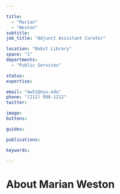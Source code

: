 ```yaml
---

title:
  - "Marian"
  - "Weston"
subtitle: 
job_title: "Adjunct Assistant Curator"

location: "Bobst Library"
space: "1"
departments:
  - "Public Services"

status: 
expertise:

email: "mw51@nyu.edu"
phone: "(212) 998-1212"
twitter: 

image: 
buttons:

guides:

publications:

keywords:

---
```


# About Marian Weston


